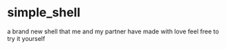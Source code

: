 # simple_shell
a brand new shell that me and my partner have made with love
feel free to try it yourself
